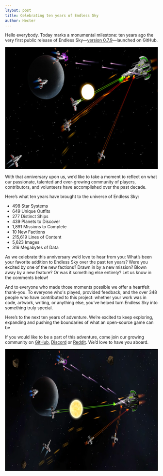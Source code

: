 ```yaml
---
layout: post
title: Celebrating ten years of Endless Sky
author: Hecter
---
```


Hello everybody. Today marks a monumental milestone: ten years ago the very first public release of Endless Sky—[version 0.7.9](https://github.com/endless-sky/endless-sky/releases/tag/v0.7.9)—launched on GitHub.

<img class="centered shadowed" src="/images/blog/anniversary/original.png" width="600" height="400" />


With that anniversary upon us, we’d like to take a moment to reflect on what our passionate, talented and ever-growing community of players, contributors, and volunteers have accomplished over the past decade.

Here’s what ten years have brought to the universe of Endless Sky:
- 498 Star Systems
- 649 Unique Outfits
- 277 Distinct Ships
- 439 Planets to Discover
- 1,891 Missions to Complete
- 10 New Factions
- 215,619 Lines of Content
- 5,623 Images
- 316 Megabytes of Data

As we celebrate this anniversary we’d love to hear from you:
What’s been your favorite addition to Endless Sky over the past ten years?
Were you excited by one of the new factions?
Drawn in by a new mission?
Blown away by a new feature?
Or was it something else entirely?
Let us know in the comments below!

And to everyone who made those moments possible we offer a heartfelt thank-you.
To everyone who's played, provided feedback, and the over 348 people who have contributed to this project: whether your work was in code, artwork, writing, or anything else, you’ve helped turn Endless Sky into something truly special.

Here’s to the next ten years of adventure. We’re excited to keep exploring, expanding and pushing the boundaries of what an open-source game can be

If you would like to be a part of this adventure, come join our growing community on [GitHub](https://github.com/endless-sky/endless-sky), [Discord](https://discord.gg/ZeuASSx) or [Reddit](https://reddit.com/r/endlesssky). We’d love to have you aboard.

<img class="centered shadowed" src="/images/blog/anniversary/remake.png" width="600" height="400" />
